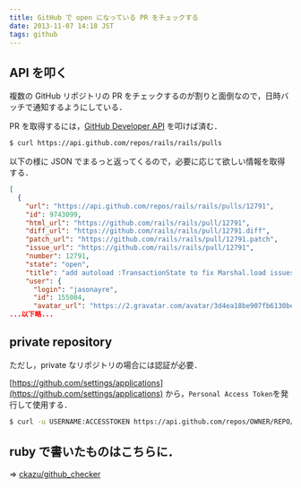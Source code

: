 ```yaml
---
title: GitHub で open になっている PR をチェックする
date: 2013-11-07 14:18 JST
tags: github
---
```


## API を叩く

複数の GitHub リポジトリの PR をチェックするのが割りと面倒なので，日時バッチで通知するようにしている．

PR を取得するには，[GitHub Developer API](http://developer.github.com/v3/pulls/#list-pull-requests) を叩けば済む．

```sh
$ curl https://api.github.com/repos/rails/rails/pulls
```

以下の様に JSON でまるっと返ってくるので，必要に応じて欲しい情報を取得する．

```json
[
  {
    "url": "https://api.github.com/repos/rails/rails/pulls/12791",
    "id": 9743099,
    "html_url": "https://github.com/rails/rails/pull/12791",
    "diff_url": "https://github.com/rails/rails/pull/12791.diff",
    "patch_url": "https://github.com/rails/rails/pull/12791.patch",
    "issue_url": "https://github.com/rails/rails/pull/12791",
    "number": 12791,
    "state": "open",
    "title": "add autoload :TransactionState to fix Marshal.load issues",
    "user": {
      "login": "jasonayre",
      "id": 155084,
      "avatar_url": "https://2.gravatar.com/avatar/3d4ea18be907fb6130be9749ec336cd6?d=https%3A%2F%2Fidenticons.github.com%2Faf5a6968d0d85aa4ea4af86409d642a0.png&r=x",
...以下略...
```

## private repository

ただし，private なリポジトリの場合には認証が必要．

[https://github.com/settings/applications](https://github.com/settings/applications) から，`Personal Access Token`を発行して使用する．

```sh
$ curl -u USERNAME:ACCESSTOKEN https://api.github.com/repos/OWNER/REPO/pulls
```

## ruby で書いたものはこちらに．

=> [ckazu/github_checker](https://github.com/ckazu/github_checker)
